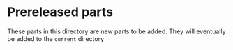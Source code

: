 # Prereleased parts
These parts in this directory are new parts to be added. They will eventually be added to the `current` directory
